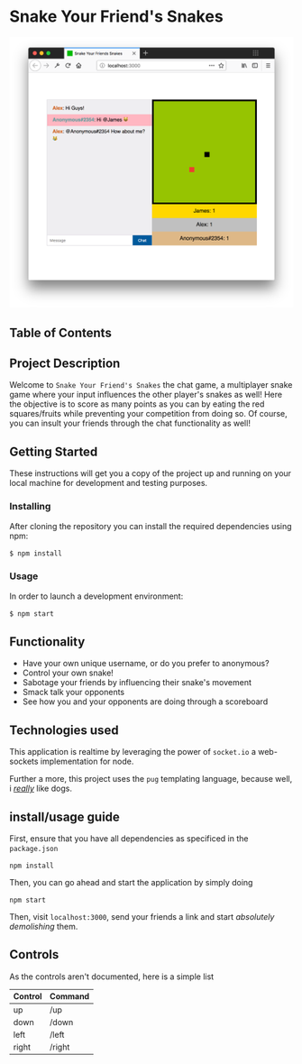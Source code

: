 # Snake Your Friend's Snakes

![Cover Image](./cover.png)

## Table of Contents

## Project Description

Welcome to `Snake Your Friend's Snakes` the chat game, a multiplayer snake game where your input influences the other player's snakes as well! Here the objective is to score as many points as you can by eating the red squares/fruits while preventing your competition from doing so. Of course, you can insult your friends through the chat functionality as well!

## Getting Started

These instructions will get you a copy of the project up and running on your local machine for development and testing purposes.

### Installing

After cloning the repository you can install the required dependencies using npm:

```javascript
$ npm install
```

### Usage

In order to launch a development environment:

```javascript
$ npm start
```

## Functionality

* Have your own unique username, or do you prefer to anonymous?
* Control your own snake!
* Sabotage your friends by influencing their snake's movement
* Smack talk your opponents
* See how you and your opponents are doing through a scoreboard

## Technologies used

This application is realtime by leveraging the power of `socket.io` a web-sockets implementation for node.

Further a more, this project uses the `pug` templating language, because well, i [_really_](https://jamerrone.github.io/wafs/app/#home) like dogs.

## install/usage guide

First, ensure that you have all dependencies as specificed in the `package.json`

```
npm install
```

Then, you can go ahead and start the application by simply doing

```
npm start
```

Then, visit `localhost:3000`, send your friends a link and start _absolutely demolishing_ them.

## Controls

As the controls aren't documented, here is a simple list

| **Control** | **Command** |
| ----------- | ----------- |
| up          | /up         |
| down        | /down       |
| left        | /left       |
| right       | /right      |
